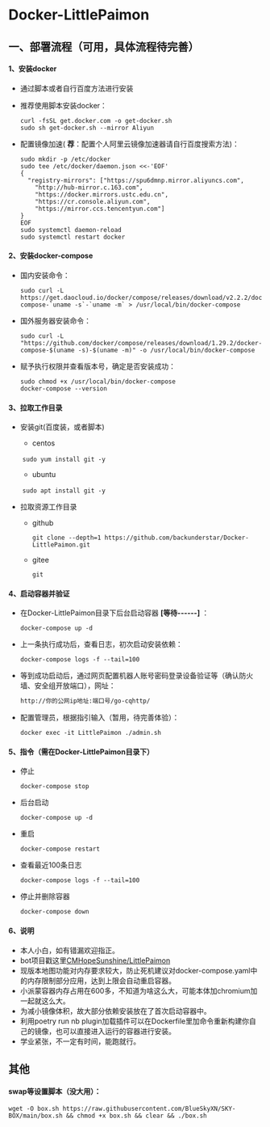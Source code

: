 # Docker-LittlePaimon

## 一、部署流程（可用，具体流程待完善）

#### 1、安装docker

* 通过脚本或者自行百度方法进行安装

* 推荐使用脚本安装docker：

  ```shell
  curl -fsSL get.docker.com -o get-docker.sh
  sudo sh get-docker.sh --mirror Aliyun
  ```

* 配置镜像加速( **荐**：配置个人阿里云镜像加速器请自行百度搜索方法)：

  ```shell
  sudo mkdir -p /etc/docker
  sudo tee /etc/docker/daemon.json <<-'EOF'
  {
    "registry-mirrors": ["https://spu6dmnp.mirror.aliyuncs.com",
      "http://hub-mirror.c.163.com",
      "https://docker.mirrors.ustc.edu.cn",
      "https://cr.console.aliyun.com",
      "https://mirror.ccs.tencentyun.com"]
  }
  EOF
  sudo systemctl daemon-reload
  sudo systemctl restart docker
  ```

#### 2、安装docker-compose

* 国内安装命令：

  ```shell
  sudo curl -L https://get.daocloud.io/docker/compose/releases/download/v2.2.2/docker-compose-`uname -s`-`uname -m` > /usr/local/bin/docker-compose
  ```

* 国外服务器安装命令：

  ```shell
  sudo curl -L "https://github.com/docker/compose/releases/download/1.29.2/docker-compose-$(uname -s)-$(uname -m)" -o /usr/local/bin/docker-compose
  ```

* 赋予执行权限并查看版本号，确定是否安装成功：

  ```shell
  sudo chmod +x /usr/local/bin/docker-compose
  docker-compose --version
  ```

#### 3、拉取工作目录

* 安装git(百度装，或者脚本)

  * centos

  ​     `sudo yum install git -y`

  * ubuntu

  ​     `sudo apt install git -y`

* 拉取资源工作目录

  * github

    `git clone --depth=1 https://github.com/backunderstar/Docker-LittlePaimon.git`

  * gitee

    `git`

#### 4、启动容器并验证

* 在Docker-LittlePaimon目录下后台启动容器  **[等待------]**  ：

  ```shell
  docker-compose up -d
  ```

* 上一条执行成功后，查看日志，初次启动安装依赖：

  ```shell
  docker-compose logs -f --tail=100
  ```

* 等到成功启动后，通过网页配置机器人账号密码登录设备验证等（确认防火墙、安全组开放端口），网址：

  ```markdown
  http://你的公网ip地址:端口号/go-cqhttp/
  ```
* 配置管理员，根据指引输入（暂用，待完善体验）：

  ```shell
  docker exec -it LittlePaimon ./admin.sh
  ```

#### 5、指令（需在Docker-LittlePaimon目录下）

* 停止

  ```shell
  docker-compose stop
  ```

* 后台启动

  ```shell
  docker-compose up -d
  ```

* 重启

  ```shell
  docker-compose restart
  ```

* 查看最近100条日志

  ```shell
  docker-compose logs -f --tail=100
  ```

* 停止并删除容器

  ```shell
  docker-compose down
  ```

#### 6、说明

* 本人小白，如有错漏欢迎指正。
* bot项目戳这里[CMHopeSunshine/LittlePaimon](https://github.com/KimigaiiWuyi/GenshinUID)
* 现版本地图功能对内存要求较大，防止死机建议对docker-compose.yaml中的内存限制部分应用，达到上限会自动重启容器。
* 小派蒙容器内存占用在600多，不知道为啥这么大，可能本体加chromium加一起就这么大。
* 为减小镜像体积，故大部分依赖安装放在了首次启动容器中。
* 利用poetry run nb plugin加载插件可以在Dockerfile里加命令重新构建你自己的镜像，也可以直接进入运行的容器进行安装。
* 学业紧张，不一定有时间，能跑就行。











## 其他

#### swap等设置脚本（没大用）：

```shell
wget -O box.sh https://raw.githubusercontent.com/BlueSkyXN/SKY-BOX/main/box.sh && chmod +x box.sh && clear && ./box.sh
```

